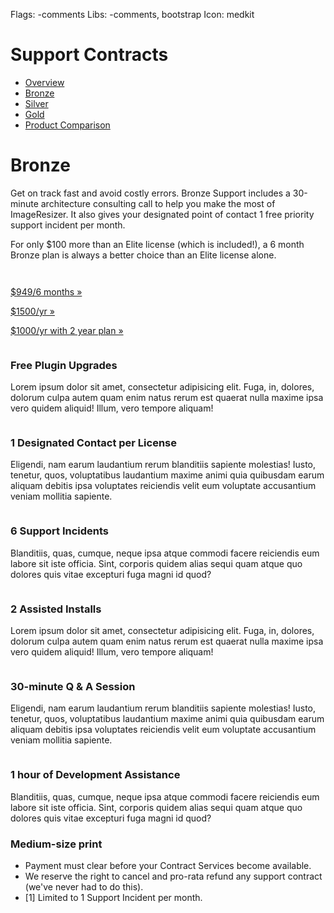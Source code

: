 Flags: -comments
Libs: -comments, bootstrap
Icon: medkit

# Support Contracts

<ul class="nav nav-pills">
  <li><a href="contracts">Overview</a></li>
  <li class="active"><a href="bronze">Bronze</a></li>
  <li><a href="silver">Silver</a></li>
  <li><a href="gold">Gold</a></li>
  <li><a href="comparison">Product Comparison</a></li>
</ul>


<div class="row hero-unit">
	<div class="span8">
		<h1>Bronze</h1>
		<p>Get on track fast and avoid costly errors. Bronze Support includes a 30-minute architecture consulting call to help you make the most of ImageResizer. It also gives your designated point of contact 1 free priority support incident per month.</p>
		<p>For only $100 more than an Elite license (which is included!), a 6 month Bronze plan is always a better choice than an Elite license alone.</p>
	</div>
	<div class="span3">
		<p><small>&nbsp;</small></p>
		<form action="https://www.e-junkie.com/ecom/gb.php?c=cart&amp;i=1087334&amp;cl=41912&amp;ejc=2" target="ej_ejc" method="POST" accept-charset="UTF-8">
			<input type="hidden" name="o1" value="Bronze Tier 2 Year Contract">
			<p><a href="#" class="btn btn-success btn-large btn-block" onClick="javascript:return EJEJC_lc(this.parentNode);"><i class="icon-shopping-cart icon-white"></i> $949/6 months &raquo;</a></p>
		</form>
		<form action="https://www.e-junkie.com/ecom/gb.php?c=cart&amp;i=1087334&amp;cl=41912&amp;ejc=2" target="ej_ejc" method="POST" accept-charset="UTF-8">
			<input type="hidden" name="o1" value="Bronze Tier 2 Year Contract">
			<p><a href="#" class="btn btn-success btn-large btn-block" onClick="javascript:return EJEJC_lc(this.parentNode);"><i class="icon-shopping-cart icon-white"></i> $1500/yr &raquo;</a></p>
		</form>
		<form action="https://www.e-junkie.com/ecom/gb.php?c=cart&amp;i=1087334&amp;cl=41912&amp;ejc=2" target="ej_ejc" method="POST" accept-charset="UTF-8">
			<input type="hidden" name="o1" value="Bronze Tier 2 Year Contract">
			<p><a href="#" class="btn btn-success btn-large btn-block" onClick="javascript:return EJEJC_lc(this.parentNode);"><i class="icon-shopping-cart icon-white"></i> $1000/yr with 2 year plan &raquo;</a></p>
		</form>
	</div>
</div>
<div class="row">
	<div class="span2">
		<p><img src="http://image.shutterstock.com/display_pic_with_logo/219154/104282045/stock-photo-source-code-technology-background-security-concept-104282045.jpg" alt=""></p>
		<h3>Free Plugin Upgrades</h3>
		<p4>Lorem ipsum dolor sit amet, consectetur adipisicing elit. Fuga, in, dolores, dolorum culpa autem quam enim natus rerum est quaerat nulla maxime ipsa vero quidem aliquid! Illum, vero tempore aliquam!</p4>
	</div>
	<div class="span2">
		<p><img src="http://image.shutterstock.com/display_pic_with_logo/717313/717313,1303481844,1/stock-photo-businessman-hand-pressing-support-button-on-a-touch-screen-interface-75837571.jpg" alt=""></p>
		<h3>1 Designated Contact per License</h3>
		<p4>Eligendi, nam earum laudantium rerum blanditiis sapiente molestias! Iusto, tenetur, quos, voluptatibus laudantium maxime animi quia quibusdam earum aliquam debitis ipsa voluptates reiciendis velit eum voluptate accusantium veniam mollitia sapiente.</p4>
	</div>
	<div class="span2">
		<p><img src="http://image.shutterstock.com/display_pic_with_logo/348181/105784187/stock-photo-modern-interior-of-server-room-in-datacenter-105784187.jpg" alt=""></p>
		<h3>6 Support Incidents</h3>
		<p4>Blanditiis, quas, cumque, neque ipsa atque commodi facere reiciendis eum labore sit iste officia. Sint, corporis quidem alias sequi quam atque quo dolores quis vitae excepturi fuga magni id quod?</p4>
	</div>
	<div class="span2">
		<p><img src="http://image.shutterstock.com/display_pic_with_logo/1198163/128207006/stock-photo-businessman-working-with-a-cloud-computing-diagram-on-the-new-computer-interface-128207006.jpg" alt=""></p>
		<h3>2 Assisted Installs</h3>
		<p4>Lorem ipsum dolor sit amet, consectetur adipisicing elit. Fuga, in, dolores, dolorum culpa autem quam enim natus rerum est quaerat nulla maxime ipsa vero quidem aliquid! Illum, vero tempore aliquam!</p4>
	</div>
	<div class="span2">
		<p><img src="http://image.shutterstock.com/display_pic_with_logo/1198163/115683691/stock-photo-businessman-touch-gear-to-success-concept-115683691.jpg" alt=""></p>
		<h3>30-minute Q & A Session</h3>
		<p4>Eligendi, nam earum laudantium rerum blanditiis sapiente molestias! Iusto, tenetur, quos, voluptatibus laudantium maxime animi quia quibusdam earum aliquam debitis ipsa voluptates reiciendis velit eum voluptate accusantium veniam mollitia sapiente.</p4>
	</div>
	<div class="span2">
		<p><img src="http://image.shutterstock.com/display_pic_with_logo/88008/88008,1260312816,1/stock-photo-digital-program-code-and-american-map-with-a-communication-concept-in-blue-and-green-42469126.jpg" alt=""></p>
		<h3>1 hour of Development Assistance</h3>
		<p4>Blanditiis, quas, cumque, neque ipsa atque commodi facere reiciendis eum labore sit iste officia. Sint, corporis quidem alias sequi quam atque quo dolores quis vitae excepturi fuga magni id quod?</p4>
	</div>
</div>





### Medium-size print

* Payment must clear before your Contract Services become available.
* We reserve the right to cancel and pro-rata refund any support contract (we've never had to do this).
* <a name="note1">[1]</a> Limited to 1 Support Incident per month.
